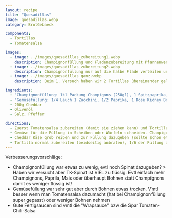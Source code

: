 ```yaml
---
layout: recipe
title: "Quesadillas"
image: quesadillas.webp
category: BrotGebaeck

components:
  - Tortillas
  - Tomatensalsa

images:
  - image: ../images/quesadillas_zubereitung1.webp
    description: Champignonfüllung und Fladenzubereitung mit Pfannenwender um Druck auf Tortilla auszuüben
  - image: ../images/quesadillas_zubereitung2.webp
    description: Champignonfüllung nur auf die halbe Flade verteilen und dann zuklappen
  - image: ../images/quesadillas_ganz.webp
    description: Beim 1. Versuch haben wir 2 Tortillas übereinander gelegt. Ist auch gut aber mühsam zum umdrehen und Inhalt fällt beim Essen raus, daher besser umklappen.

ingredients:
  - "Champignonfüllung: 1kl Packung Champigons (250g?), 1 Spitzpaprika, 2EL Mais, 1EL Petersilie"
  - "Gemüsefüllung: 1/4 Lauch 1 Zucchini, 1/2 Paprika, 1 Dose Kidney Bohnen, 1/2 Glas Mais, etwas Petersilie"
  - 200g Cheddar
  - Olivenöl
  - Salz, Pfeffer

directions:
  - Zuerst Tomatensalsa zubereiten (damit sie ziehen kann) und Tortilla-Fladen zubereiten (aber noch nicht in die Pfanne geben) - evtl Fladen auf Gitter sammeln damit die unterste nicht klebt
  - Gemüse für die Füllung in Scheiben oder Würfeln schneiden. Champigononfüllung nur kurz in der Pfanne anschwitzen (Champignons sollen noch kein Wasser abgeben). Gemüsefüllung muss etwas länger in der Pfanne sein bis die Zucchini weich ist, die restlichen Zutaten danach dazugeben und kurz dünsten.
  - Cheddar Käse grob reiben und zur Füllung dazugeben (sollte schon etwas ausgekühlt sein)
  - Tortilla normal zubereiten (beidseitig anbraten), 1/6 der Füllung auf eine Seite geben, Tortilla zusammenklappen und mit etwas Druck (von Pfannenwender) 1-2min anbraten. Anschließend umdrehen und nochmal 1-2min anbraten, danach auf Teller servieren. Die nächsten 5 Fladen funktionieren genauso.
---
```


Verbesserungsvorschläge:

- Champignonfüllung war etwas zu wenig, evtl noch Spinat dazugeben? > Haben wir versucht aber TK-Spinat ist VIEL zu flüssig. Evtl einfach mehr Champignons, Paprila, Mais oder überhaupt Bohnen statt Champignons damit es weniger flüssig ist!
- Gemüsefüllung war sehr gut aber durch Bohnen etwas trocken. Vmtl besser wenn man Tomatensalsa dazumacht (hat bei Champignonfüllung super gepasst) oder weniger Bohnen nehmen
- Gute Fertigsaucen sind vmtl die "Wrapsauce" bzw die Spar Tomaten-Chili-Salsa
